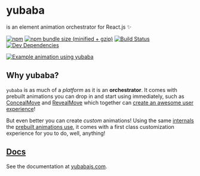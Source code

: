 # yubaba

is an element animation orchestrator for React.js ✨

[![npm](https://img.shields.io/npm/v/yubaba.svg)](https://www.npmjs.com/package/yubaba)
[![npm bundle size (minified + gzip)](https://img.shields.io/bundlephobia/minzip/yubaba.svg)](https://bundlephobia.com/result?p=yubaba)
[![Build Status](https://travis-ci.org/madou/yubaba.svg?branch=master)](https://travis-ci.org/madou/yubaba)
[![Dev Dependencies](https://david-dm.org/madou/yubaba/dev-status.svg)](https://david-dm.org/madou/yubaba?type=dev)

[![Example animation using yubaba](https://github.com/madou/yubaba/raw/master/test/images/intro.gif)](https://yubaba.netlify.com/?selectedKind=yubaba-examples%2FParentChild%2FEmailThreads&selectedStory=Default&full=0&addons=1&stories=1&panelRight=1&addonPanel=storybook%2Fnotes%2Fpanel)

## Why yubaba?

`yubaba` is as much of a _platform_ as it is an **orchestrator**.
It comes with prebuilt animations you can drop in and start using immediately,
such as [ConcealMove](https://yubaba.netlify.com/?selectedKind=yubaba%2FConcealMove&selectedStory=TargetHeight&full=0&addons=1&stories=1&panelRight=1&addonPanel=storybook%2Fnotes%2Fpanel) and [RevealMove](https://yubaba.netlify.com/?selectedKind=yubaba%2FRevealMove&selectedStory=TargetHeight&full=0&addons=1&stories=1&panelRight=1&addonPanel=storybook%2Fnotes%2Fpanel) which together can [create an awesome user experience](https://yubaba.netlify.com/?selectedKind=yubaba-examples%2FParentChild%2FEmailThreads&selectedStory=Default&full=0&addons=1&stories=1&panelRight=1&addonPanel=storybook%2Fnotes%2Fpanel)!

But even better you can create _custom_ animations!
Using the same [internals](#collector) the [prebuilt animations use](https://github.com/madou/yubaba/tree/master/packages/yubaba/src/animations),
it comes with a first class customization experience for you to do,
well,
anything!

## [Docs](https://yubabajs.com)

See the documentation at [yubabajs.com](https://yubabajs.com).
